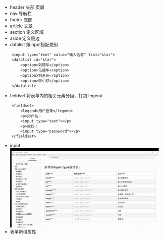 * header 头部 页眉
* nav 导航栏
* footer 底部
* article 文章
* section 定义区域
* aside 定义侧边
* datalist 跟input搭配使用
```
    <input type="text" value="输入名称" list="star">
    <datalist id="star">
        <option>刘德华</option>
        <option>马德华</option>
        <option>刘若英</option>
        <option>顾小怼</option>
    </datalist>
```
* fieldset 将表单内的相关元素分组，打包 legend
```
    <fieldset>
        <legend>用户登录</legend>
        <p>用户名：
        <input type="text"></p>
        <p>密码：
        <input type="password"></p>
    </fieldset>
```
* input
![avatar](img/input新增.png)  
* 表单新增属性